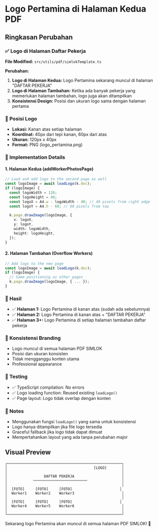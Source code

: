 # Logo Pertamina di Halaman Kedua PDF

## Ringkasan Perubahan

### ✅ Logo di Halaman Daftar Pekerja
**File Modified:** `src/utils/pdf/simlokTemplate.ts`

**Perubahan:**
1. **Logo di Halaman Kedua:** Logo Pertamina sekarang muncul di halaman "DAFTAR PEKERJA"
2. **Logo di Halaman Tambahan:** Ketika ada banyak pekerja yang memerlukan halaman tambahan, logo juga akan ditampilkan
3. **Konsistensi Design:** Posisi dan ukuran logo sama dengan halaman pertama

### 📍 Posisi Logo
- **Lokasi:** Kanan atas setiap halaman
- **Koordinat:** 40px dari tepi kanan, 60px dari atas
- **Ukuran:** 120px x 40px
- **Format:** PNG (logo_pertamina.png)

### 🔧 Implementation Details

#### 1. Halaman Kedua (addWorkerPhotosPage)
```typescript
// Load and add logo to the second page as well
const logoImage = await loadLogo(k.doc);
if (logoImage) {
  const logoWidth = 120;
  const logoHeight = 40;
  const logoX = A4.w - logoWidth - 40; // 40 pixels from right edge
  const logoY = A4.h - 60; // 60 pixels from top
  
  k.page.drawImage(logoImage, {
    x: logoX,
    y: logoY,
    width: logoWidth,
    height: logoHeight,
  });
}
```

#### 2. Halaman Tambahan (Overflow Workers)
```typescript
// Add logo to the new page
const logoImage = await loadLogo(k.doc);
if (logoImage) {
  // Same positioning as other pages
  k.page.drawImage(logoImage, { ... });
}
```

### 🎯 Hasil
- ✅ **Halaman 1:** Logo Pertamina di kanan atas (sudah ada sebelumnya)
- ✅ **Halaman 2:** Logo Pertamina di kanan atas + "DAFTAR PEKERJA"
- ✅ **Halaman 3+:** Logo Pertamina di setiap halaman tambahan daftar pekerja

### 📱 Konsistensi Branding
- Logo muncul di semua halaman PDF SIMLOK
- Posisi dan ukuran konsisten
- Tidak mengganggu konten utama
- Professional appearance

### 🧪 Testing
- ✅ TypeScript compilation: No errors
- ✅ Logo loading function: Reused existing `loadLogo()`
- ✅ Page layout: Logo tidak overlap dengan konten

### 📝 Notes
- Menggunakan fungsi `loadLogo()` yang sama untuk konsistensi
- Logo hanya ditampilkan jika file logo tersedia
- Graceful fallback jika logo tidak dapat dimuat
- Mempertahankan layout yang ada tanpa perubahan major

## Visual Preview

```
┌─────────────────────────────────────────────────────┐
│                                        [LOGO]       │
│                                                     │
│                 DAFTAR PEKERJA                      │
│            ─────────────────────────                │
│                                                     │
│  [FOTO]     [FOTO]     [FOTO]                      │
│  Worker1    Worker2    Worker3                      │
│                                                     │
│  [FOTO]     [FOTO]     [FOTO]                      │
│  Worker4    Worker5    Worker6                      │
│                                                     │
└─────────────────────────────────────────────────────┘
```

Sekarang logo Pertamina akan muncul di semua halaman PDF SIMLOK! 🎉

